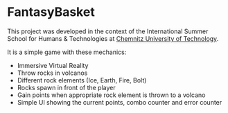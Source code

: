 # FantasyBasket
This project was developed in the context of the International Summer School for Humans & Technologies at [Chemnitz University of Technology](https://www.tu-chemnitz.de/index.html.en).

It is a simple game with these mechanics:
* Immersive Virtual Reality
* Throw rocks in volcanos
* Different rock elements (Ice, Earth, Fire, Bolt) 
* Rocks spawn in front of the player
* Gain points when appropriate rock element is thrown to a volcano
* Simple UI showing the current points, combo counter and error counter

